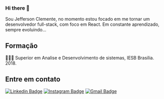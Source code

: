 ### Hi there 👋

Sou Jefferson Clemente, no momento estou focado em me tornar um desenvolvedor full-stack, com foco em React. Em constante aprendizado, sempre evoluindo...

## Formação
👨🏼‍🏫  Superior em Analise e Desenvolvimento de sistemas, IESB Brasília. 2018.

## Entre em contato

[![Linkedin Badge](https://img.shields.io/badge/-LinkedIn-blue?style=flat-square&logo=Linkedin&logoColor=white&link=https://www.linkedin.com/in/jefferson-c-silva-aa1b7b1a9/)](https://www.linkedin.com/in/jefferson-c-silva-aa1b7b1a9/)
[![Instagram Badge](https://img.shields.io/badge/-Instagram-1ca0f1?style=flat-square&labelColor=1ca0f1&logo=instagram&logoColor=white&link=https://www.instagram.com/jeffreyy_30/)](https://www.instagram.com/jeffreyy_30/)
[![Gmail Badge](https://img.shields.io/badge/-Gmail-ff0000?style=flat-square&labelColor=ff0000&logo=gmail&logoColor=white&link=mailto:jeffersonts00@gmail.com)](mailto:jeffersonts00@gmail.com)
<!--
**Jefferson00/Jefferson00** is a ✨ _special_ ✨ repository because its `README.md` (this file) appears on your GitHub profile.

Here are some ideas to get you started:

- 🔭 I’m currently working on ...
- 🌱 I’m currently learning ...
- 👯 I’m looking to collaborate on ...
- 🤔 I’m looking for help with ...
- 💬 Ask me about ...
- 📫 How to reach me: ...
- 😄 Pronouns: ...
- ⚡ Fun fact: ...
-->
